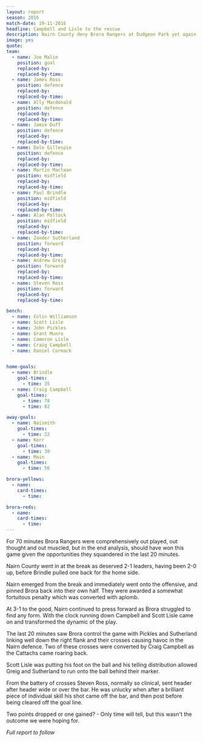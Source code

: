 ```yaml
---
layout: report
season: 2016
match-date: 19-11-2016
headline: Campbell and Lisle to the rescue
description: Nairn County deny Brora Rangers at Dudgeon Park yet again
image: yes
quote:
team:
  - name: Joe Malin
    position: goal
    replaced-by:
    replaced-by-time:
  - name: James Ross
    position: defence
    replaced-by:
    replaced-by-time:
  - name: Ally Macdonald
    position: defence
    replaced-by:
    replaced-by-time:
  - name: Jamie Duff
    position: defence
    replaced-by:
    replaced-by-time:
  - name: Dale Gillespie
    position: defence
    replaced-by:
    replaced-by-time:
  - name: Martin Maclean
    position: midfield
    replaced-by:
    replaced-by-time:
  - name: Paul Brindle
    position: midfield
    replaced-by:
    replaced-by-time:
  - name: Alan Pollock
    position: midfield
    replaced-by:
    replaced-by-time:
  - name: Zander Sutherland
    position: forward
    replaced-by:
    replaced-by-time:
  - name: Andrew Greig
    position: forward
    replaced-by:
    replaced-by-time:
  - name: Steven Ross
    position: forward
    replaced-by:
    replaced-by-time:

bench:
  - name: Colin Williamson
  - name: Scott Lisle
  - name: John Pickles
  - name: Grant Munro
  - name: Cameron Lisle
  - name: Craig Campbell
  - name: Daniel Cormack


home-goals:
  - name: Brindle
    goal-times:
      - time: 35
  - name: Craig Campbell
    goal-times:
      - time: 78
      - time: 82

away-goals:
  - name: Naismith
    goal-times:
      - time: 22
  - name: Kerr
    goal-times:
      - time: 30
  - name: Main
    goal-times:
      - time: 56

brora-yellows:
  - name:
    card-times:
      - time:

brora-reds:
  - name:
    card-times:
      - time:
---
```

For 70 minutes Brora Rangers were comprehensively out played, out thought and out muscled, but in the end analysis, should have won this game given the opportunities they squandered in the last 20 minutes.

Nairn County went in at the break as deserved 2-1 leaders, having been 2-0 up, before Brindle pulled one back for the home side.

Nairn emerged from the break and immediately went onto the offensive, and pinned Brora back into their own half. They were awarded a somewhat fortuitous penalty which was converted with aplomb.

At 3-1 to the good, Nairn continued to press forward as Brora struggled to find any form. With the clock running down Campbell and Scott Lisle came on and transformed the dynamic of the play.

The last 20 minutes saw Brora control the game with Pickles and Sutherland linking well down the right flank and their crosses causing havoc in the Nairn defence. Two of these crosses were converted by Craig Campbell as the Cattachs came roaring back.

Scott Lisle was putting his foot on the ball and his telling distribution allowed Greig and Sutherland to run onto the ball behind their marker.

From the battery of crosses Steven Ross, normally so clinical, sent header after header wide or over the bar. He was unlucky when after a brilliant piece of individual skill his shot came off the bar, and then post before being cleared off the goal line.

Two points dropped or one gained? - Only time will tell, but this wasn't the outcome we were hoping for.

*Full report to follow*
